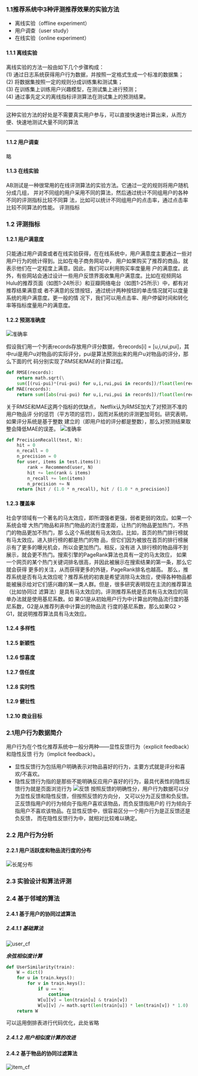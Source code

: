 ### 1.1推荐系统中3种评测推荐效果的实验方法
* 离线实验（offline experiment）
* 用户调查（user study）
* 在线实验（online experiment）
#### 1.1.1 离线实验
离线实验的方法一般由如下几个步骤构成：  
(1) 通过日志系统获得用户行为数据，并按照一定格式生成一个标准的数据集；  
(2) 将数据集按照一定的规则分成训练集和测试集；  
(3) 在训练集上训练用户兴趣模型，在测试集上进行预测；  
(4) 通过事先定义的离线指标评测算法在测试集上的预测结果。
***
这种实验方法的好处是不需要真实用户参与，可以直接快速地计算出来，从而方便、快速地测试大量不同的算法
***
#### 1.1.2 用户调查  
略
#### 1.1.3 在线实验
AB测试是一种很常用的在线评测算法的实验方法。它通过一定的规则将用户随机分成几组，
并对不同组的用户采用不同的算法，然后通过统计不同组用户的各种不同的评测指标比较不同算
法，比如可以统计不同组用户的点击率，通过点击率比较不同算法的性能。
评测指标
### 1.2 评测指标
#### 1.2.1 用户满意度
只能通过用户调查或者在线实验获得，在在线系统中，用户满意度主要通过一些对用户行为的统计得到。比如在电子商务网站中，
用户如果购买了推荐的商品，就表示他们在一定程度上满意。因此，我们可以利用购买率度量用
户的满意度。此外，有些网站会通过设计一些用户反馈界面收集用户满意度。比如在视频网站
Hulu的推荐页面（如图1-24所示）和豆瓣网络电台（如图1-25所示）中，都有对推荐结果满意或
者不满意的反馈按钮，通过统计两种按钮的单击情况就可以度量系统的用户满意度。更一般的情
况下，我们可以用点击率、用户停留时间和转化率等指标度量用户的满意度。
#### 1.2.2 预测准确度
![准确率](./jpg/准确率.jpg)

假设我们用一个列表records存放用户评分数据，令records[i] = [u,i,rui,pui]，其
中rui是用户u对物品i的实际评分，pui是算法预测出来的用户u对物品i的评分，那么下面的代
码分别实现了RMSE和MAE的计算过程。
```python
def RMSE(records):
    return math.sqrt(\
    sum([(rui-pui)*(rui-pui) for u,i,rui,pui in records])/float(len(records)))
def MAE(records):
    return sum([abs(rui-pui) for u,i,rui,pui in records])/float(len(records))
```
关于RMSE和MAE这两个指标的优缺点， Netflix认为RMSE加大了对预测不准的用户物品评
分的惩罚（平方项的惩罚），因而对系统的评测更加苛刻。研究表明，如果评分系统是基于整数
建立的（即用户给的评分都是整数），那么对预测结果取整会降低MAE的误差。
![准确率](./jpg/recall.jpg)
```python
def PrecisionRecall(test, N):
    hit = 0
    n_recall = 0
    n_precision = 0
    for user, items in test.items():
        rank = Recommend(user, N)
        hit += len(rank & items)
        n_recall += len(items)
        n_precision += N
    return [hit / (1.0 * n_recall), hit / (1.0 * n_precision)]
```
#### 1.2.3 覆盖率
社会学领域有一个著名的马太效应，即所谓强者更强，弱者更弱的效应。如果一个系统会增
大热门物品和非热门物品的流行度差距，让热门的物品更加热门，不热门的物品更加不热门，那
么这个系统就有马太效应。比如，首页的热门排行榜就有马太效应。进入排行榜的都是热门的物
品，但它们因为被放在首页的排行榜展示有了更多的曝光机会，所以会更加热门。相反，没有进
入排行榜的物品得不到展示，就会更不热门。搜索引擎的PageRank算法也具有一定的马太效应，
如果一个网页的某个热门关键词排名很高，并因此被展示在搜索结果的第一条，那么它就会获得
更多的关注，从而获得更多的外链，PageRank排名也越高。
那么，推荐系统是否有马太效应呢？推荐系统的初衷是希望消除马太效应，使得各种物品都
能被展示给对它们感兴趣的某一类人群。但是，很多研究表明现在主流的推荐算法（比如协同过
滤算法）是具有马太效应的。评测推荐系统是否具有马太效应的简单办法就是使用基尼系数。如
果G1是从初始用户行为中计算出的物品流行度的基尼系数，G2是从推荐列表中计算出的物品流
行度的基尼系数，那么如果G2 > G1，就说明推荐算法具有马太效应。
#### 1.2.4 多样性
#### 1.2.5 新颖性
#### 1.2.6 惊喜度
#### 1.2.7 信任度
#### 1.2.8 实时性
#### 1.2.9 健壮性
#### 1.2.10 商业目标
### 2.1用户行为数据简介
用户行为在个性化推荐系统中一般分两种——显性反馈行为（explicit feedback）和隐性反馈
行为（implicit feedback）。  
* 显性反馈行为包括用户明确表示对物品喜好的行为，主要方式就是评分和喜欢/不喜欢。
* 隐性反馈行为指的是那些不能明确反应用户喜好的行为，最具代表性的隐性反馈行为就是页面浏览行为
![反馈](./jpg/反馈.jpg)
按照反馈的明确性分，用户行为数据可以分为显性反馈和隐性反馈，但按照反馈的方向分，
又可以分为正反馈和负反馈。正反馈指用户的行为倾向于指用户喜欢该物品，而负反馈指用户的
行为倾向于指用户不喜欢该物品。在显性反馈中，很容易区分一个用户行为是正反馈还是负反馈，
而在隐性反馈行为中，就相对比较难以确定。
### 2.2 用户行为分析
#### 2.2.1 用户活跃度和物品流行度的分布
![长尾分布](./jpg/长尾分布.jpg)
### 2.3 实验设计和算法评测

### 2.4 基于邻域的算法
#### 2.4.1 基于用户的协同过滤算法
##### 2.4.1.1 基础算法
![user_cf](./jpg/user_cf.jpg)  

_**余弦相似度计算**_
```python
def UserSimilarity(train):
    W = dict()
    for u in train.keys():
        for v in train.keys():
            if u == v:
                continue
            W[u][v] = len(train[u] & train[v])
            W[u][v] /= math.sqrt(len(train[u]) * len(train[v]) * 1.0)
    return W
```
可以运用倒排表进行代码优化，此处省略

##### 2.4.1.2 用户相似度计算的改进

#### 2.4.2 基于物品的协同过滤算法
![item_cf](./jpg/item_cf.jpg)